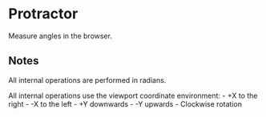 # Protractor

Measure angles in the browser.  

## Notes

All internal operations are performed in radians. 

All internal operations use the viewport coordinate environment: 
    - +X to the right
    - -X to the left
    - +Y downwards
    - -Y upwards
    - Clockwise rotation
    